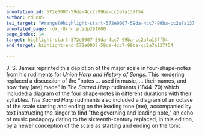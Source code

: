 ```yaml
---
annotation_id: 572e0007-59da-4cc7-99ba-cc2a7a137f54
author: rdunn5
tei_target: "#range(#highlight-start-572e0007-59da-4cc7-99ba-cc2a7a137f54, #highlight-end-572e0007-59da-4cc7-99ba-cc2a7a137f54)"
annotated_page: rdx_r8rhn.p.idp291600
page_index: 14
target: highlight-start-572e0007-59da-4cc7-99ba-cc2a7a137f54
end_target: highlight-end-572e0007-59da-4cc7-99ba-cc2a7a137f54

---
```

J. S. James reprinted this depiction of the major scale in four-shape-notes from his rudiments for *Union Harp and History of Songs*. This rendering replaced a discussion of the "notes ... used in music, ... their names, and how they [are] made" in *The Sacred Harp* rudiments (1844–70) which included a diagram of the four shape-notes in different durations with their syllables. *The Sacred Harp* rudiments also included a diagram of an octave of the scale starting and ending on the leading tone (me), accompanied by text instructing the singer to find "the governing and leading note," an echo of music pedagogy dating to the sixteenth-century replaced, in this edition, by a newer conception of the scale as starting and ending on the tonic.